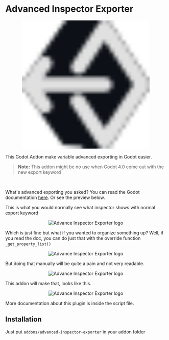 Advanced Inspector Exporter
===========================
<p align="center">
  <a href="">
    <img src="/icon.svg" width="400" alt="Advance Inspector Exporter logo">
  </a>
</p>

This Godot Addon make variable advanced exporting in Godot easier.

> **Note:** This addon might be no use when Godot 4.0 come out with the new export keyword

<br>

What's advanced exporting you asked?
You can read the Godot documentation [here][advexpdoc]. Or see the preview below.

This is what you would normally see what inspector shows with normal export keyword

<p align="center">
  <img src="https://user-images.githubusercontent.com/77918086/167286441-f04f50dc-707c-4082-8897-a43256e79c68.png" width="400" alt="Advance Inspector Exporter logo">
</p>

Which is just fine but what if you wanted to organize something up?
Well, if you read the doc, you can do just that with the override function `_get_property_list()`

<p align="center">
  <img src="https://user-images.githubusercontent.com/77918086/167287121-dc539410-b767-4c0b-aa01-b6a974573e73.png" width="400" alt="Advance Inspector Exporter logo">
</p>

But doing that manually will be quite a pain and not very readable. 

<p align="center">
  <img src="https://user-images.githubusercontent.com/77918086/167287261-2aae3662-3afe-4316-af49-f21aaa2f37f3.png" width="400" alt="Advance Inspector Exporter logo">
</p>

This addon will make that, looks like this.

<p align="center">
  <img src="https://user-images.githubusercontent.com/77918086/188078091-a68a4354-5073-44e0-99cf-3b69a34b61e5.png" width="400" alt="Advance Inspector Exporter logo">
</p>

More documentation about this plugin is inside the script file.


[advexpdoc]: https://docs.godotengine.org/en/stable/tutorials/scripting/gdscript/gdscript_exports.html#advanced-exports "Godot Documentation for advance exporting"

## Installation
Just put `addons/advanced-inspector-exporter` in your addon folder
